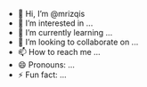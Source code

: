 - 👋 Hi, I’m @mrizqis
- 👀 I’m interested in ...
- 🌱 I’m currently learning ...
- 💞️ I’m looking to collaborate on ...
- 📫 How to reach me ...
- 😄 Pronouns: ...
- ⚡ Fun fact: ...

<!---
mrizqis/mrizqis is a ✨ special ✨ repository because its `README.md` (this file) appears on your GitHub profile.
You can click the Preview link to take a look at your changes.
--->
